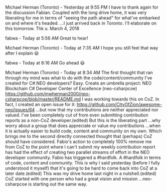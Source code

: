 
Michael Herman (Toronto) - Yesterday at 9:55 PM
I have to thank again for the discussion Fabian.  Coupled with the long drive home, it was very liberating for me in terms of "seeing the path ahead" for what've embarked on and where it's headed. ...I just arrived back in Toronto.  I'll elaborate on this tomorrow.  Thk u.
March 4, 2018

fabwa - Today at 5:56 AM
Great to hear!

Michael Herman (Toronto) - Today at 7:35 AM
I hope you still feel that way after I explain :smiley:

fabwa - Today at 8:16 AM
Go ahead :smiley:

Michael Herman (Toronto) - Today at 8:34 AM
The first thought that ran through my mind was what to do with the code/content/community I've created for C#.NEO developers?  Easy.  Create an umbrella project: 
NEO Blockchain C# Developer Center of Excellence (neo-csharpcoe) https://github.com/mwherman2000/neo-csharpcoe/blob/master/README.md
I was working towards this on CoZ.  In fact, I created an open issue for it: https://github.com/CityOfZion/awesome-neo/issues/64 ...but now that my contributions are neither appreciated nor valued.  I've been completely cut of from even submitting contribution reports as a non-CoZ developer.(edited)
But this is the liberating part ...why worry about a group that does appreciate or value my contributions ...when it is actually easier to build code, content and community on my own.
Which brings me to the second directly connected thought that (perhaps) CoZ should have considered.   Fabio's action to completely 100% remove me from CoZ to the point where I can't submit my weekly contribution report has had the effect of creating two parallel streams of effort in the NEO developer community.  Fabio has triggered a #hardfolk.  A #hardfolk in terms of code, content and community.   This is why I said yesterday (before I fully understood it myself) that it's going to be hard to come back into CoZ at a later date.(edited)
This was my drive home last night in a nutshell.(edited)
CoZ started with one person who had a great vision and mission ...neo-csharpcoe is starting out the same way.